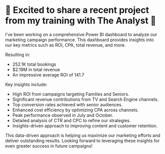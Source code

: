 <!DOCTYPE html>
<html lang="en">
<head>
    <meta charset="UTF-8">
    <meta name="viewport" content="width=device-width, initial-scale=1.0">
</head>
<body>
    <div class="container">
        <h1>🌟 Excited to share a recent project from my training with The Analyst 🌟</h1>
        <p>I've been working on a comprehensive Power BI dashboard to analyze our marketing campaign performance. This dashboard provides insights into our key metrics such as <span class="highlight">ROI</span>, <span class="highlight">CPA</span>, total revenue, and more.</p>
        <p>Resulting in:</p>
        <ul>
            <li>252.1K total bookings</li>
            <li>$2.19M in total revenue</li>
            <li>An impressive average ROI of 141.7</li>
        </ul>
        <p>Key insights include:</p>
        <ul>
            <li>High ROI from campaigns targeting Families and Seniors.</li>
            <li>Significant revenue contributions from TV and Search Engine channels.</li>
            <li>Top conversion rates achieved with senior audiences.</li>
            <li>Enhanced cost efficiency by optimizing CPA across channels.</li>
            <li>Peak performance observed in July and October.</li>
            <li>Detailed analysis of CTR and CPC to refine our strategies.</li>
            <li>Insights-driven approach to improving content and customer retention.</li>
        </ul>
        <p>This data-driven approach is helping us maximize our marketing efforts and deliver outstanding results. Looking forward to leveraging these insights for even greater success in future campaigns!</p>
    </div>
</body>
</html>

